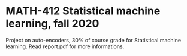 # MATH-412 Statistical machine learning, fall 2020
Project on auto-encoders, 30% of course grade for Statistical machine learning. Read report.pdf for more informations.
